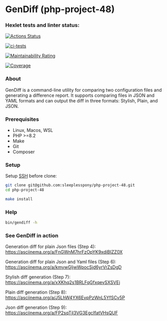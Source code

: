 # GenDiff (php-project-48)

### Hexlet tests and linter status:

[![Actions Status](https://github.com/sleeplesspony/php-project-48/actions/workflows/hexlet-check.yml/badge.svg)](https://github.com/sleeplesspony/php-project-48/actions)

[![ci-tests](https://github.com/sleeplesspony/php-project-48/actions/workflows/wofkflow.yml/badge.svg)](https://github.com/sleeplesspony/php-project-48/actions/workflows/wofkflow.yml)

[![Maintainability Rating](https://sonarcloud.io/api/project_badges/measure?project=sleeplesspony_php-project-48&metric=sqale_rating)](https://sonarcloud.io/summary/new_code?id=sleeplesspony_php-project-48)

[![Coverage](https://sonarcloud.io/api/project_badges/measure?project=sleeplesspony_php-project-48&metric=coverage)](https://sonarcloud.io/summary/new_code?id=sleeplesspony_php-project-48)

### About

GenDiff is a command-line utility for comparing two configuration files and generating a difference report. It supports comparing files in JSON and YAML formats and can output the diff in three formats: Stylish, Plain, and JSON.

### Prerequisites

* Linux, Macos, WSL
* PHP >=8.2
* Make
* Git
* Composer

### Setup

Setup [SSH](https://docs.github.com/en/authentication/connecting-to-github-with-ssh) before clone:

```bash
git clone git@github.com:sleeplesspony/php-project-48.git
cd php-project-48

make install
```

### Help
```bash
bin/gendiff -h
```

### See GenDiff in action

Generation diff for plain Json files (Step 4):
https://asciinema.org/a/FnGWnM7hrFzOpYK9xdiBIZZ0X

Generation diff for plain Json and Yaml files (Step 6):
https://asciinema.org/a/kmywGljwWpocSjd6yrVrZsDgD

Stylish diff generation (Step 7):
https://asciinema.org/a/xXKhq2s1BRLFqGfxqevSXSVEj

Plain diff generation (Step 8):
https://asciinema.org/a/J5LhW4YX6EvpPzWnL5YfSCv5P

Json diff generation (Step 9):
https://asciinema.org/a/FP2sqTjl3VG3EgcIfatVHsQUF


